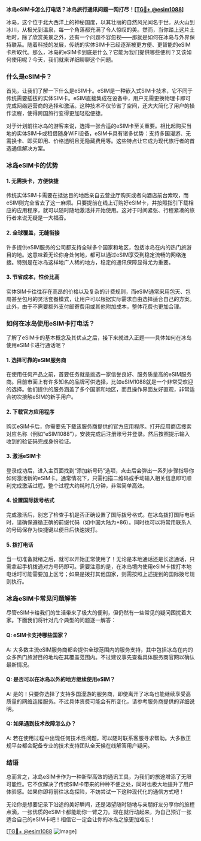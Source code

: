 **冰岛eSIM卡怎么打电话？冰岛旅行通讯问题一网打尽！[[TG💪+ @esim1088](https://t.me/s/esim1088)]**

冰岛，这个位于北大西洋上的神秘国度，以其壮丽的自然风光闻名于世。从火山到冰川，从极光到温泉，每一个角落都充满了令人惊叹的美。然而，当你踏上这片土地时，除了欣赏美景之外，还有一个问题不容忽视——那就是如何在冰岛与外界保持联系。随着科技的发展，传统的实体SIM卡已经逐渐被更方便、更智能的eSIM卡所取代。那么，冰岛的eSIM卡到底是什么？它能为我们提供哪些便利？又该如何使用呢？今天，我们就来详细聊聊这个问题。

### 什么是eSIM卡？

首先，让我们了解一下什么是eSIM卡。eSIM是一种嵌入式SIM卡技术，它不同于传统需要插拔的实体SIM卡。eSIM直接集成在设备中，用户无需更换物理卡即可完成网络运营商的选择和激活。这种技术不仅节省了空间，还大大简化了用户的操作流程，使得跨国旅行变得更加轻松便捷。

对于计划前往冰岛的游客来说，选择一张合适的eSIM卡至关重要。相比起购买当地的实体SIM卡或租借随身WiFi设备，eSIM卡具有诸多优势：支持多国漫游、无需换卡、即买即用、价格透明且无隐藏费用等。这些特点让它成为现代旅行者的首选通信解决方案。

### 冰岛eSIM卡的优势

#### 1. **无需换卡，方便快捷**
   传统实体SIM卡需要在抵达目的地后亲自去营业厅购买或者向酒店前台索取，而eSIM则完全省去了这一麻烦。只要提前在线上订购好eSIM卡，并按照指引下载相应的应用程序，就可以随时随地激活并开始使用。这对于时间紧张、行程紧凑的旅行者来说无疑是一大福音。

#### 2. **全球覆盖，无缝衔接**
   许多提供eSIM服务的公司都支持全球多个国家和地区，包括冰岛在内的热门旅游目的地。这意味着无论你身处何地，都可以通过eSIM享受到稳定流畅的网络连接。特别是在冰岛这样地广人稀的地方，稳定的通讯保障显得尤为重要。

#### 3. **节省成本，性价比高**
   实体SIM卡往往存在高昂的价格以及复杂的计费规则，而eSIM通常采用包天、包周甚至包月的灵活套餐模式，让用户可以根据实际需求自由选择适合自己的方案。此外，由于不需要额外支付邮寄费用或其他附加成本，整体花费也更加合理。

### 如何在冰岛使用eSIM卡打电话？

了解了eSIM卡的基本概念及其优点之后，接下来就进入正题——具体如何在冰岛使用eSIM卡进行通话呢？

#### 1. **选择可靠的eSIM服务商**
   在使用任何产品之前，首要任务就是挑选一家信誉良好、服务质量高的eSIM服务商。目前市面上有许多知名的品牌可供选择，比如eSIM1088就是一个非常受欢迎的选择。他们提供的服务涵盖了多个国家和地区，而且操作界面友好直观，非常适合初次接触eSIM的新手用户。

#### 2. **下载官方应用程序**
   购买eSIM卡后，你需要先下载该服务商提供的官方应用程序。打开应用商店搜索对应名称（例如“eSIM1088”），安装完成后注册账号并登录。然后按照提示输入收到的验证码完成身份验证。

#### 3. **激活eSIM卡**
   登录成功后，进入主页面找到“添加新号码”选项，点击后会弹出一系列步骤指导你如何激活新的eSIM卡。通常情况下，只需扫描二维码或手动输入相关信息即可顺利完成激活过程。整个过程大约耗时几分钟，非常简单高效。

#### 4. **设置国际拨号格式**
   完成激活后，别忘了检查手机是否正确设置了国际拨号格式。在冰岛拨打国际电话时，请确保遵循正确的前缀代码（如中国大陆为+86）。同时也可以将常用联系人的号码保存为快捷键以便日后快速拨打。

#### 5. **拨打电话**
   当一切准备就绪之后，就可以开始正常使用了！无论是本地通话还是长途通话，只需拿起手机拨通对方号码即可。需要注意的是，在冰岛境内使用eSIM卡拨打本地电话时可能需要加上区号；如果是拨打其他国家，则需按照上述提到的国际拨号规则执行。

### 冰岛eSIM卡常见问题解答

尽管eSIM卡给我们的生活带来了极大的便利，但仍然有一些常见的疑问困扰着大家。下面我们将针对几个典型的问题逐一解答：

#### Q: eSIM卡支持哪些国家？
A: 大多数主流eSIM服务商都会提供全球范围内的服务支持，其中包括冰岛在内的众多热门旅游目的地均在其覆盖范围内。不过建议事先查看具体服务商官网以确认最新情况。

#### Q: 是否可以在冰岛以外的地方继续使用eSIM？
A: 是的！只要你选择了支持多国漫游的服务商，即使离开了冰岛也能继续享受高质量的网络连接服务。不过具体资费可能会有所变化，请参考服务商提供的详细说明。

#### Q: 如果遇到技术故障怎么办？
A: 若在使用过程中出现任何技术性问题，可以随时联系客服寻求帮助。大多数正规平台都会配备专业的技术支持团队全天候在线解答用户疑问。

### 结语

总而言之，冰岛eSIM卡作为一种新型高效的通讯工具，为我们的旅途增添了无限可能性。它不仅解决了传统SIM卡带来的种种不便之处，同时也极大地提升了用户体验感。如果你即将前往冰岛探险，不妨尝试一下这种现代化的通信方式吧！

无论你是想要记录下沿途的美好瞬间，还是渴望随时随地与亲朋好友分享你的旅程点滴，一张优质的eSIM卡都能助你一臂之力。现在就行动起来，为自己预订一张适合自己的eSIM卡吧！相信它一定会让你的冰岛之旅更加难忘！

[[TG💪+ @esim1088](https://t.me/s/esim1088) ![Image](https://i.postimg.cc/4NQfJmqS/Snipaste-2025-05-13-00-14-12.png)]